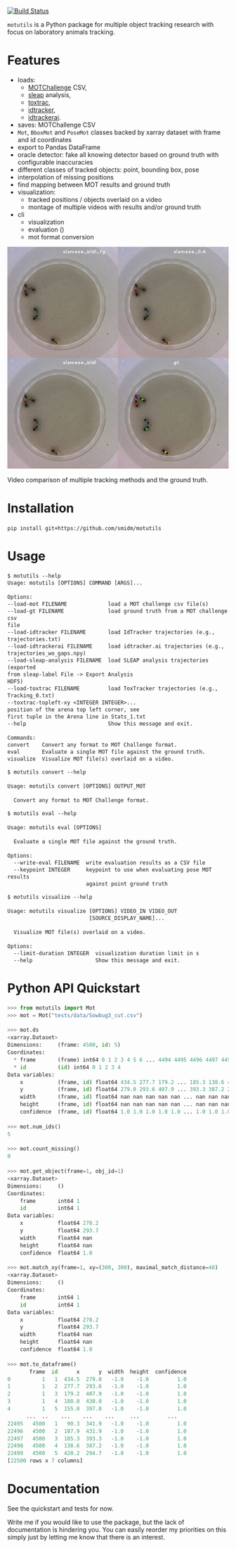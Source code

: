 [![Build Status](https://travis-ci.com/smidm/motutils.svg?branch=main)](https://travis-ci.com/smidm/motutils)

`motutils` is a Python package for multiple object tracking research with focus on laboratory animals tracking.

# Features

- loads:
  - [MOTChallenge](https://motchallenge.net/) CSV,
  - [sleap](https://sleap.ai/) analysis,
  - [toxtrac](https://sourceforge.net/projects/toxtrac/),
  - [idtracker](https://www.idtracker.es/),
  - [idtrackerai](https://idtrackerai.readthedocs.io/).
- saves: MOTChallenge CSV
- `Mot`, `BboxMot` and `PoseMot` classes backed by xarray dataset with frame and id coordinates
- export to Pandas DataFrame
- oracle detector: fake all knowing detector based on ground truth with configurable inaccuracies
- different classes of tracked objects: point, bounding box, pose
- interpolation of missing positions
- find mapping between MOT results and ground truth
- visualization:
  - tracked positions / objects overlaid on a video
  - montage of multiple videos with results and/or ground truth
- cli
  - visualization
  - evaluation ()
  - mot format conversion

![visualization montage](assets/visualization_montage.jpg)

Video comparison of multiple tracking methods and the ground truth.

# Installation

`pip install git+https://github.com/smidm/motutils`

# Usage

```
$ motutils --help
Usage: motutils [OPTIONS] COMMAND [ARGS]...

Options:
--load-mot FILENAME             load a MOT challenge csv file(s)
--load-gt FILENAME              load ground truth from a MOT challenge csv
file
--load-idtracker FILENAME       load IdTracker trajectories (e.g.,
trajectories.txt)
--load-idtrackerai FILENAME     load idtracker.ai trajectories (e.g.,
trajectories_wo_gaps.npy)
--load-sleap-analysis FILENAME  load SLEAP analysis trajectories (exported
from sleap-label File -> Export Analysis
HDF5)
--load-toxtrac FILENAME         load ToxTracker trajectories (e.g.,
Tracking_0.txt)
--toxtrac-topleft-xy <INTEGER INTEGER>...
position of the arena top left corner, see
first tuple in the Arena line in Stats_1.txt
--help                          Show this message and exit.

Commands:
convert    Convert any format to MOT Challenge format.
eval       Evaluate a single MOT file against the ground truth.
visualize  Visualize MOT file(s) overlaid on a video.
```

```
$ motutils convert --help

Usage: motutils convert [OPTIONS] OUTPUT_MOT

  Convert any format to MOT Challenge format.

```

```
$ motutils eval --help

Usage: motutils eval [OPTIONS]

  Evaluate a single MOT file against the ground truth.

Options:
  --write-eval FILENAME  write evaluation results as a CSV file
  --keypoint INTEGER     keypoint to use when evaluating pose MOT results
                         against point ground truth
```

```
$ motutils visualize --help

Usage: motutils visualize [OPTIONS] VIDEO_IN VIDEO_OUT
                          [SOURCE_DISPLAY_NAME]...

  Visualize MOT file(s) overlaid on a video.

Options:
  --limit-duration INTEGER  visualization duration limit in s
  --help                    Show this message and exit.

```

# Python API Quickstart

```python
>>> from motutils import Mot
>>> mot = Mot("tests/data/Sowbug3_cut.csv")

>>> mot.ds
<xarray.Dataset>
Dimensions:     (frame: 4500, id: 5)
Coordinates:
  * frame       (frame) int64 0 1 2 3 4 5 6 ... 4494 4495 4496 4497 4498 4499
  * id          (id) int64 0 1 2 3 4
Data variables:
    x           (frame, id) float64 434.5 277.7 179.2 ... 185.3 138.6 420.2
    y           (frame, id) float64 279.0 293.6 407.9 ... 393.3 387.2 294.7
    width       (frame, id) float64 nan nan nan nan nan ... nan nan nan nan nan
    height      (frame, id) float64 nan nan nan nan nan ... nan nan nan nan nan
    confidence  (frame, id) float64 1.0 1.0 1.0 1.0 1.0 ... 1.0 1.0 1.0 1.0 1.0

>>> mot.num_ids()
5

>>> mot.count_missing()
0

>>> mot.get_object(frame=1, obj_id=1)
<xarray.Dataset>
Dimensions:     ()
Coordinates:
    frame       int64 1
    id          int64 1
Data variables:
    x           float64 278.2
    y           float64 293.7
    width       float64 nan
    height      float64 nan
    confidence  float64 1.0

>>> mot.match_xy(frame=1, xy=(300, 300), maximal_match_distance=40)
<xarray.Dataset>
Dimensions:     ()
Coordinates:
    frame       int64 1
    id          int64 1
Data variables:
    x           float64 278.2
    y           float64 293.7
    width       float64 nan
    height      float64 nan
    confidence  float64 1.0

>>> mot.to_dataframe()
       frame  id      x      y  width  height  confidence
0          1   1  434.5  279.0   -1.0    -1.0         1.0
1          1   2  277.7  293.6   -1.0    -1.0         1.0
2          1   3  179.2  407.9   -1.0    -1.0         1.0
3          1   4  180.0  430.0   -1.0    -1.0         1.0
4          1   5  155.0  397.0   -1.0    -1.0         1.0
      ...  ..    ...    ...    ...     ...         ...
22495   4500   1   90.3  341.9   -1.0    -1.0         1.0
22496   4500   2  187.9  431.9   -1.0    -1.0         1.0
22497   4500   3  185.3  393.3   -1.0    -1.0         1.0
22498   4500   4  138.6  387.2   -1.0    -1.0         1.0
22499   4500   5  420.2  294.7   -1.0    -1.0         1.0
[22500 rows x 7 columns]
```

# Documentation

See the quickstart and tests for now.

Write me if you would like to use the package, but the lack of documentation is hindering you. You can easily
reorder my priorities on this simply just by letting me know that there is an interest.

